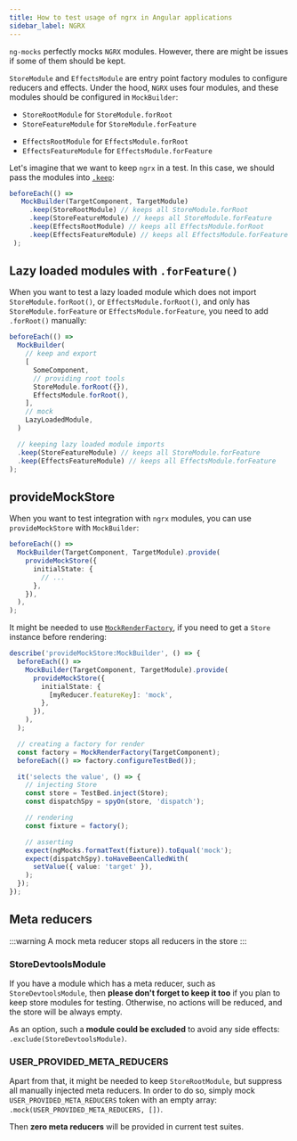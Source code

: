 ```yaml
---
title: How to test usage of ngrx in Angular applications
sidebar_label: NGRX
---
```


`ng-mocks` perfectly mocks `NGRX` modules. However, there are might be issues if some of them should be kept.

`StoreModule` and `EffectsModule` are entry point factory modules to configure reducers and effects.
Under the hood, `NGRX` uses four modules, and these modules should be configured in `MockBuilder`:

- `StoreRootModule` for `StoreModule.forRoot`
- `StoreFeatureModule` for `StoreModule.forFeature`
* `EffectsRootModule` for `EffectsModule.forRoot`
* `EffectsFeatureModule` for `EffectsModule.forFeature`

Let's imagine that we want to keep `ngrx` in a test.
In this case, we should pass the modules into [`.keep`](/api/MockBuilder.md#keep):

```ts
beforeEach(() =>
   MockBuilder(TargetComponent, TargetModule)
     .keep(StoreRootModule) // keeps all StoreModule.forRoot
     .keep(StoreFeatureModule) // keeps all StoreModule.forFeature
     .keep(EffectsRootModule) // keeps all EffectsModule.forRoot
     .keep(EffectsFeatureModule) // keeps all EffectsModule.forFeature
 );
```

## Lazy loaded modules with `.forFeature()`

When you want to test a lazy loaded module which does not import `StoreModule.forRoot()`, or `EffectsModule.forRoot()`,
and only has `StoreModule.forFeature` or `EffectsModule.forFeature`,
you need to add `.forRoot()` manually:

```ts
beforeEach(() =>
  MockBuilder(
    // keep and export
    [
      SomeComponent,
      // providing root tools
      StoreModule.forRoot({}),
      EffectsModule.forRoot(),     
    ],
    // mock
    LazyLoadedModule,
  )

  // keeping lazy loaded module imports
  .keep(StoreFeatureModule) // keeps all StoreModule.forFeature
  .keep(EffectsFeatureModule) // keeps all EffectsModule.forFeature
);
```

## provideMockStore

When you want to test integration with `ngrx` modules, you can use `provideMockStore` with `MockBuilder`:

```ts
beforeEach(() =>
  MockBuilder(TargetComponent, TargetModule).provide(
    provideMockStore({
      initialState: {
        // ...
      },
    }),
  ),
);
```

It might be needed to use [`MockRenderFactory`](/api/MockRender.md#factory),
if you need to get a `Store` instance before rendering:

```ts
describe('provideMockStore:MockBuilder', () => {
  beforeEach(() =>
    MockBuilder(TargetComponent, TargetModule).provide(
      provideMockStore({
        initialState: {
          [myReducer.featureKey]: 'mock',
        },
      }),
    ),
  );

  // creating a factory for render
  const factory = MockRenderFactory(TargetComponent);
  beforeEach(() => factory.configureTestBed());

  it('selects the value', () => {
    // injecting Store
    const store = TestBed.inject(Store);
    const dispatchSpy = spyOn(store, 'dispatch');

    // rendering
    const fixture = factory();

    // asserting
    expect(ngMocks.formatText(fixture)).toEqual('mock');
    expect(dispatchSpy).toHaveBeenCalledWith(
      setValue({ value: 'target' }),
    );
  });
});
```

## Meta reducers

:::warning
A mock meta reducer stops all reducers in the store
:::

### StoreDevtoolsModule

If you have a module which has a meta reducer, such as `StoreDevtoolsModule`,
then **please don't forget to keep it too** if you plan to keep store modules for testing.
Otherwise, no actions will be reduced, and the store will be always empty.

As an option, such a **module could be excluded** to avoid any side effects: `.exclude(StoreDevtoolsModule)`.

### USER_PROVIDED_META_REDUCERS

Apart from that, it might be needed to keep `StoreRootModule`, but suppress all manually injected meta reducers.
In order to do so, simply mock `USER_PROVIDED_META_REDUCERS` token with an empty array:
`.mock(USER_PROVIDED_META_REDUCERS, [])`. 

Then **zero meta reducers** will be provided in current test suites.
